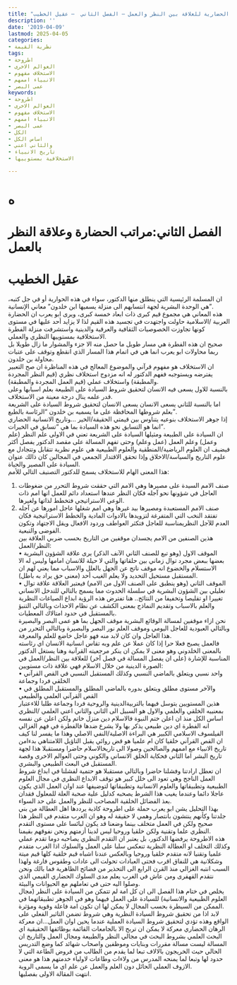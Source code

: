 ```yaml
---
title: "الدلالة الحضارية للعلاقة بين النظر والعمل – الفصل الثاني  – عقيل الخطيب"
description: ''
date: '2019-04-09'
lastmod: 2025-04-05
categories:
- نظرية القيمة
tags:
- اطروحة
- العوالم الاخرى
- الاستخلاف مفهوم
- الانبياء اممهم
- عمى البصر
keywords:
- اطروحة
- العوالم الاخرى
- الاستخلاف مفهوم
- الانبياء اممهم
- عمى البصر
- الكل
- اساس الكل
- والثاني اعني
- تاريخ الانبياء
- الاستخلافية بمستوييها

---
```

# **ه**

# **الفصل الثاني:مراتب الحضارة وعلاقة النظر بالعمل**

# عقيل الخطيب

ان المسلمة الرئيسية التي ينطلق منها الدكتور، سواء في هذه الحوارية أو في جل كتبه، هي الوحدة البشرية لجهة انتسابهم الى منزلة يسميها ابن خلدون” معاني الإنسانية”.  
هذه المعاني هي مجموع قيم كبرى ذات ابعاد خمسة كبرى، ويرى ابو يعرب ان الحضارة العربية /الاسلامية حاولت واجتهدت في تجسيد هذه القيم لذا لا يزايد أحد عليها في مستوى كونها تجاوزت الخصوصيات الثقافية والعرقية والدينية واستشرفت منزلة الفطرة الاستخلافية بمستوييها النظري والعملي.  
صحيح ان هذه الفطرة هي مسار طويل ما حصل منه الا جزء والمشوار ما زال طويلا بل ربما محاولات ابو يعرب انما هي في اتمام هذا المسار الذي انقطع وتوقف على عتبات محاولة بن خلدون.  
ان الاستخلاف هو مفهوم قرآني والموضوع المعالج في هذه المناظرة ان صح التعبير يفترضه ويستوجبه ففهم الدكتور له انه مزدوج استخلاف نظري (قيم النظر المجردة والمطبقة) واستخلاف عملي (قيم العمل المجردة والمطبقة).  
بالنسبة للاول يسعى فيه الانسان لتحقيق شروط السيادة على الطبيعة بعلم اسبابها وعلى قدر علمه ينال درجة معينة من الاستخلاف.  
اما بالنسبة للثاني يسعى الانسان يسعى الانسان لتحقيق شروط السيادة على الشريعة بعلم شروطها المحافظة على ما يسميه بن خلدون “الرئاسة بالطبع”.  
إذا جوهر الاستخلاف بنوعيه يتناوس بين قيمتي الحقيقة/الخير …وتاريخ الانسانية الحضاري انما هو التسابق نحو هذه السيادة بما هي “تسابق في الخيرات”.  
ان السيادة على الطبيعة ومثيلها السيادة على الشريعة تعني في الاولى علم النظر (علم وعمل) وعلم العمل (عمل وعلم) وحتى تفهم المسالة على مقصد الدكتور يفصل أكثر فيضيف ان العلوم الرياضية/المنطقية والعلوم الطبيعية هي علوم نظرية تتقابل وتتجادل مع علوم التاريخ والسياسة/الاخلاق وإذا تحقق الاقتدار الجمعي في المجالين كان ذالك عنوان السيادة على المصير والحياة.  
هذا المعنى الهام للاستخلاف يسمح للدكتور التصنيف التالي للأمم:  
1. صنف الامم السيدة على مصيرها وهي الامم التي حققت شروط التحرر من ضغوطات العاجل في شؤونها نحو آجله فكان النظر عندها استعداد دائم للعمل انها امم ذات الوعي الاستراتيجي فتخطط لذاتها ولغيرها.  
2. صنف الامم المستعبدة ومصيرها بيد غيرها وهي امم شغلها عاجل امورها عن آجله تفتقد النخب التي المتفرغة لتزويدها بالادوات المادية والخطط الاستراتيجية فكان العدم للآجل النظريمناسبة للعاجل فتكثر العواطف وردود الافعال ويقل الاجتهاد وتكون الفوضى والتبعية.  
هذين الصنفين من الامم يجسدان موقفين من التاريخ بحسب ضربي العلاقة بين النظر/العمل:  
• الموقف الاول (وهو تبع للصنف الثاني الآنف الذكر) يرى علاقة الشؤون البشرية بعضها ببعض مجرد توال زماني بين حلقاتها والتي لا حيلة للانسان امامها وليس له الا الاستسلام والخضوع انه موقف ناتج عن الجهل بالعلل والاسباب مما يعني لهم ان المستقبل مستحيل التحديد ولا يعلم الغيب أحد (معنى حق يراد به باطل).  
• الموقف الثاني (وهو ينطبق على الصنف الاول من الامم) فيعتبر العلاقة علاقة توال تعليلي بين الشؤون البشرية في سلسلة الحدوث مما يسمح بالتالي للتدخل الانساني تغييرا او تقليصا وتخفيفا من النتائج.. هنا تفترض هذه الرؤية ابداع الصياغات النظرية والعلم بالاسباب وتقديم النماذج بمعنى الكشف عن نظام الاحذاث وبالتالي التنبؤ بالمستقبل في حدود امتالاك المعطيات.  
نحن ازاء موقفين لمسالة الوقائع البشرية موقف الجهل بما هو عمى البصر والبصيرة وبالتالي العبودية للعاجل اليومي وموقف العلم نور البصر والبصيرة وبالتالي التحرر من هذا العاجل وان كان لابد منه فهو عاجل خاضع للعلم والمعرفة.  
فالعمل يصبح فعلا حرا إذا كان عملا عن علم وبه تقاس انسانية الانسان اي رئاسته بالمعنى الخلدوني وهو معنى لا يمكن ان ينكر مرجعيته القرآنية وهنا يستغل الدكتور المناسبة للإشارة (على ان يفصل المسالة في فصل آخر) للعلاقة بين النظر/العمل في الصورة الدينية من خلال الاسلام فهي علاقة ذات مستويين:   
• واحد نسبي ويتعلق بالماضي النسبي وكذلك المستقبل النسبي في القص القرآني الخلقي فردا وجماعة   
• والآخر مستوى مطلق ويتعلق بدوره بالماضي المطلق والمستقبل المطلق في القص القرآني العلمي والطبيعي   
هذين المستويين يتوسل فيهما بالتربيةالدينية والروحية فردا وجماعة طلبا للاءعتبار بمعنييه الخلقي والعلمي والاول هو السبيل الى الثاني والثاني اعني العلمي /النظري اساس الكل منذ ان اعلن ختم النبوة فالاسلام دين منزل خاتم ولكن اعلن عن نفسه انه الفطرة اي دين طبيعي يذكر بها ولا يشرع ضدها فالفطرة في فهم الغزالي الفيلسوف الاسلامي الكبير هي البراءة الاصلية/النفي الاصلي وهذا ما يفسر لنا كيف ان القص القرآني خلقيا كان ام علميا هو قض روائي يقبل التاؤيل اللامتناهي بدءامن تاريخ الانبياء مع اممهم والصالحين وصولا الى تاريخالاسلام حاضرا ومستقبلا هذا لجهة تاريخ البشر اما الثاني فحكاية الخلق الانساني والكوني وحتى العوالم الاخرى وقصة المستقبل في البعث الطبيعي والبشري.  
ان تعطل ارادتنا وفشلنا حاضرا وبالتالي مستقبلا هو حتمية لفشلنا في ابداع شروط العمل الناجح وهي تعود الى خلل كبير هو توقف الابداع النظري في مجال العلوم الطبيعية وتطبيقاتها والعلوم الانسانية وتطبيقاتها لتوضيفها عند اوان العمل الذي يكون عاجلا دائما وعندما يغيب هذا الشرط يصحبه كدليل علية صحبة العلة للمعلول فقدان بعذ الفضائل الخلقية المصاحب للنظر والعمل على حد السواء.  
بهذا التحليل يشن ابو يعرب حملة على اطروحة كاذبة يرددها اهل العطالة من بني جلدتنا وكأنهم ينتشون بانتصار وهمي لا حقيقة له وهو ان الغرب متقدم في النظر هذا صحيح ولكن في العمل متخلف بينما وضعنا قد يكون لبائسا على مستوى التقدم النظري علما وتقنية ولكن خلقيا وروحيا ليس لدينا أزمتهم ونحن نفوقهم بقيمنا.  
هذه الاطروحة يرفضها الدكتور، بل يعتبر ان التقدم النظري يصاحبه دوما تقدم عملي وكذلك التخلف او العطالة النظرية تنعكس سلبا على العمل والسلوك اذا الغرب متقدم علميا وتقنيا لانه متقدم خلقيا وروحيا وبالعكس عندنا اشباه قيم خلقية كلها قيم ميتة وشكلانية هي للنفاق اقرب فحتى العبادات تحولت الى عادات وطقوس فارغة ولهذا السبب انتبه الغزالي منذ القرن الرابع الى التحذير من فضائح الظاهرية فما بالك ونحن نتقدم القهقرى ومن عاش في الغرب يعلم مدى السلوك الحضاري القيمي الذي وصلوا اليه حتى في تعاملهم مع الحيوانات والبيئة.  
يخلص في ختام هذا الفصل الى ان كل امة لم تتمكن من السيادة على النظر (مجال العلوم الطبيعية والانسانية) للسيادة على العمل فيهما وهو في الجوهر تطبيقاتهما في الممكن من السيطرة بحسب المجال لا يمكن لها ان تكون امة فاعلة وقوية ومؤثرة.  
لابد اذا من تحقيق شروط السيادة النظرية وهي شروط تضمن التاثير الفعلي على الواقع وهذه تؤدي لتحقيق شروط السيادة العملية عندما يحين اوان العمل…ان معركة الرهان الحضاري معركة لا يمكن ان تربح الا بالجامعات القائمة بوظائفها الحقيقية اي البحث العلمي بشروط البحث في مجالي النظر والطبيعة ومجال العمل والتاريخ ان المسالة ليست مسالة مقررات وبنايات وموظفين واصحاب شهائد كما وضع التدريس الحالي حيث الخريجون بالالاف تبعا لما يقدم من الطالب من فروض الطاعة التي لا حدود لها وتبعا لما يمنحه المدرس من ولاءات وطاعات لاولياء خدمتهم هذا هو معنى الازوف العملي الحائل دون العلم والعمل عن علم اي ما يسمى الروية.  
انتهت المقالة الاولى بفصليها.

###
